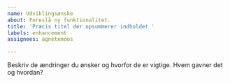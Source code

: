 ```yaml
---
name: Udviklingsønske
about: Foreslå ny funktionalitet.
title: 'Præcis titel der opsummerer indholdet '
labels: enhancement
assignees: agnetemoos

---
```


Beskriv de ændringer du ønsker og hvorfor de er vigtige. Hvem gavner det og hvordan?
